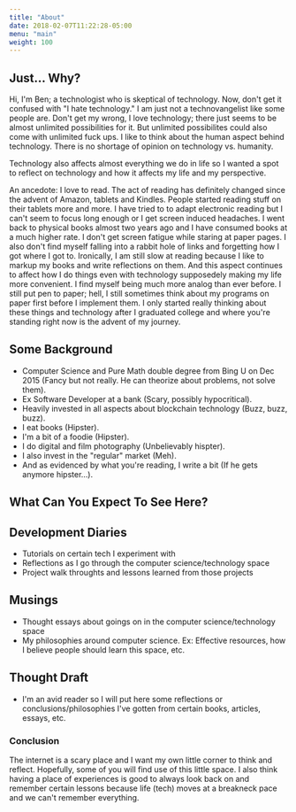 ```yaml
---
title: "About"
date: 2018-02-07T11:22:28-05:00
menu: "main"
weight: 100
---
```


## Just... Why?

Hi, I'm Ben; a technologist who is skeptical of technology. Now, don't get it confused with "I hate technology." I am just not a technovangelist like some people are. Don't get my wrong, I love technology; there just seems to be almost unlimited possibilities for it. But unlimited possibilites could also come with unlimited fuck ups. I like to think about the human aspect behind technology. There is no shortage of opinion on technology vs. humanity. 

Technology also affects almost everything we do in life so I wanted a spot to reflect on technology and how it affects my life and my perspective. 

An ancedote: I love to read. The act of reading has definitely changed since the advent of Amazon, tablets and Kindles. People started reading stuff on their tablets more and more. I have tried to to adapt electronic reading but I can't seem to focus long enough or I get screen induced headaches. I went back to physical books almost two years ago and I have consumed books at a much higher rate. I don't get screen fatigue while staring at paper pages. I also don't find myself falling into a rabbit hole of links and forgetting how I got where I got to. Ironically, I am still slow at reading because I like to markup my books and write reflections on them. And this aspect continues to affect how I do things even with technology supposedely making my life more convenient. I find myself being much more analog than ever before. I still put pen to paper; hell, I still sometimes think about my programs on paper first before I implement them. I only started really thinking about these things and technology after I graduated college and where you're standing right now is the advent of my journey. 

## Some Background

- Computer Science and Pure Math double degree from Bing U on Dec 2015 (Fancy but not really. He can theorize about problems, not solve them).
- Ex Software Developer at a bank (Scary, possibly hypocritical).
- Heavily invested in all aspects about blockchain technology (Buzz, buzz, buzz).
- I eat books (Hipster).
- I'm a bit of a foodie (Hipster).
- I do digital and film photography (Unbelievably hispter).
- I also invest in the "regular" market (Meh).
- And as evidenced by what you're reading, I write a bit (If he gets anymore hipster...). 


## What Can You Expect To See Here?

## Development Diaries
- Tutorials on certain tech I experiment with
- Reflections as I go through the computer science/technology space
- Project walk throughts and lessons learned from those projects

## Musings
- Thought essays about goings on in the computer science/technology space
- My philosophies around computer science. Ex: Effective resources, how I believe people should learn this space, etc.

## Thought Draft
- I'm an avid reader so I will put here some reflections or conclusions/philosophies I've gotten from certain books, articles, essays, etc. 

### Conclusion

The internet is a scary place and I want  my own little corner to think and reflect. Hopefully, some of you will find use of this little space. I also think having a place of experiences is good to always look back on and remember certain lessons because life (tech) moves at a breakneck pace and we can't remember everything.
